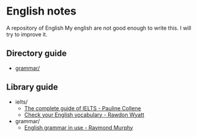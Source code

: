 # English notes

A repository of English   My english are not good enough to write this. I will try to improve it. 

## Directory guide

- [grammar/](grammar/GRAMMAR.md)

## Library guide

- ielts/
  - [The complete guide of IELTS - Pauline Collene](library/ielts/the-complete-guide-of-ielts.md)
  - [Check your English vocabulary - Rawdon Wyatt](library/ielts/check-your-english-vocabulary.md)
- grammar/
  - [English grammar in use - Raymond Murphy](library/grammar/english-grammar-in-use-intermediate.md)